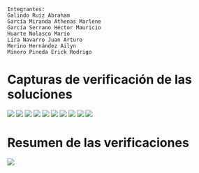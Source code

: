 ```
Integrantes:
Galindo Ruiz Abraham
García Miranda Athenas Marlene
García Serrano Héctor Mauricio
Huarte Nolasco Mario
Lira Navarro Juan Arturo
Merino Hernández Ailyn
Minero Pineda Erick Rodrigo
```

# Capturas de verificación de las soluciones <br>

<img src="https://drive.google.com/uc?id=1g7HHnivoqL3E5DjrtGeDdgozz3YkYjTV"/>
<img src="https://drive.google.com/uc?id=1o65S05X8iDGKpQoQCoFg9WcitISQNaA7"/>
<img src="https://drive.google.com/uc?id=1rq3UWMQk2ioFphTrDJw0fSvZ1EEZT5Ze"/>
<img src="https://drive.google.com/uc?id=1PM4H9GKnMBJEN8LGubiobCWpcqyRZ1mV"/>
<img src="https://drive.google.com/uc?id=1YwfItacBFPg0ZqJqWVtMJf4nWPglGCCk"/>
<img src="https://drive.google.com/uc?id=1ASXmXKPkxdrzI_PMnKCaUuDuo02_G1uv"/>
<img src="https://drive.google.com/uc?id=1xS3uH0W1vrMIUXdhHWi16zUok_XzxdFh"/>
<img src="https://drive.google.com/uc?id=16XQF2ffxV-BAbQvRHbf1mc7eAse0NpPf"/>
<img src="https://drive.google.com/uc?id=1IcLSz4wubR11A5YaDVOfWDXwNinPxEUF"/>
<img src="https://drive.google.com/uc?id=190Elu6T039etO-9nOAY6espZM7dySBxA"/>

# Resumen de las verificaciones <br>

<img src="https://drive.google.com/uc?id=1sKwHJclHOTNLVnlr1znhPcchS2nk3Wzm"/>